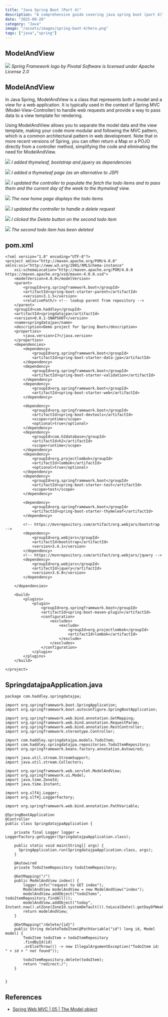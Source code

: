 ```yaml
---
title: "Java Spring Boot (Part 4)"
description: "A comprehensive guide covering java spring boot (part 4)"
date: "2025-09-20"
category: "Java"
image: "/assets/images/spring-boot-4/hero.png"
tags: ["java","spring"]
---
```


## ModelAndView

![](/assets/images/spring-boot-4/spring-framework-logo-2018.svg)
*Spring Framework logo by Pivotal Software is licensed under Apache License 2.0*


## ModelAndView

In Java Spring, ModelAndView is a class that represents both a model and a view for a web application. It is typically used in the context of Spring MVC (Model-View-Controller) to handle web requests and provide a way to pass data to a view template for rendering.

Using ModelAndView allows you to separate the model data and the view template, making your code more modular and following the MVC pattern, which is a common architectural pattern in web development. Note that in more recent versions of Spring, you can often return a Map or a POJO directly from a controller method, simplifying the code and eliminating the need for ModelAndView.

![](/assets/images/spring-boot-4/screenshot-2023-10-29-at-2.18.03-pm-2136x1056.png)
*I added thymeleaf, bootstrap and jquery as dependencies*

![](/assets/images/spring-boot-4/screenshot-2023-10-29-at-2.19.57-pm-2136x1053.png)
*I added a thymeleaf page (as an alternative to JSP)*

![](/assets/images/spring-boot-4/screenshot-2023-10-29-at-2.21.23-pm-2136x1055.png)
*I updated the controller to populate the fetch the todo items and to pass them and the current day of the week to the thymeleaf view.*

![](/assets/images/spring-boot-4/screenshot-2023-10-29-at-2.22.07-pm-2136x963.png)
*The new home page displays the todo items*

![](/assets/images/spring-boot-4/screenshot-2023-10-29-at-2.30.48-pm-2136x832.png)
*I updated the controller to handle a delete request*

![](/assets/images/spring-boot-4/screenshot-2023-10-29-at-2.31.38-pm-2136x874.png)
*I clicked the Delete button on the second todo item*

![](/assets/images/spring-boot-4/screenshot-2023-10-29-at-2.31.47-pm-2136x876.png)
*The second todo item has been deleted*


## pom.xml

```text
<?xml version="1.0" encoding="UTF-8"?>
<project xmlns="http://maven.apache.org/POM/4.0.0" xmlns:xsi="http://www.w3.org/2001/XMLSchema-instance"
	xsi:schemaLocation="http://maven.apache.org/POM/4.0.0 https://maven.apache.org/xsd/maven-4.0.0.xsd">
	<modelVersion>4.0.0</modelVersion>
	<parent>
		<groupId>org.springframework.boot</groupId>
		<artifactId>spring-boot-starter-parent</artifactId>
		<version>3.1.5</version>
		<relativePath/> <!-- lookup parent from repository -->
	</parent>
	<groupId>com.haddley</groupId>
	<artifactId>springdatajpa</artifactId>
	<version>0.0.1-SNAPSHOT</version>
	<name>springdatajpa</name>
	<description>Demo project for Spring Boot</description>
	<properties>
		<java.version>17</java.version>
	</properties>
	<dependencies>
		<dependency>
			<groupId>org.springframework.boot</groupId>
			<artifactId>spring-boot-starter-data-jpa</artifactId>
		</dependency>
		<dependency>
			<groupId>org.springframework.boot</groupId>
			<artifactId>spring-boot-starter-validation</artifactId>
		</dependency>
		<dependency>
			<groupId>org.springframework.boot</groupId>
			<artifactId>spring-boot-starter-web</artifactId>
		</dependency>

		<dependency>
			<groupId>org.springframework.boot</groupId>
			<artifactId>spring-boot-devtools</artifactId>
			<scope>runtime</scope>
			<optional>true</optional>
		</dependency>
		<dependency>
			<groupId>com.h2database</groupId>
			<artifactId>h2</artifactId>
			<scope>runtime</scope>
		</dependency>
		<dependency>
			<groupId>org.projectlombok</groupId>
			<artifactId>lombok</artifactId>
			<optional>true</optional>
		</dependency>
		<dependency>
			<groupId>org.springframework.boot</groupId>
			<artifactId>spring-boot-starter-test</artifactId>
			<scope>test</scope>
		</dependency>

		<dependency>
			<groupId>org.springframework.boot</groupId>
			<artifactId>spring-boot-starter-thymeleaf</artifactId>
		</dependency>

		<!-- https://mvnrepository.com/artifact/org.webjars/bootstrap -->
		<dependency>
			<groupId>org.webjars</groupId>
			<artifactId>bootstrap</artifactId>
			<version>3.4.1</version>
		</dependency>
		<!-- https://mvnrepository.com/artifact/org.webjars/jquery -->
		<dependency>
			<groupId>org.webjars</groupId>
			<artifactId>jquery</artifactId>
			<version>3.6.0</version>
		</dependency>

	</dependencies>

	<build>
		<plugins>
			<plugin>
				<groupId>org.springframework.boot</groupId>
				<artifactId>spring-boot-maven-plugin</artifactId>
				<configuration>
					<excludes>
						<exclude>
							<groupId>org.projectlombok</groupId>
							<artifactId>lombok</artifactId>
						</exclude>
					</excludes>
				</configuration>
			</plugin>
		</plugins>
	</build>

</project>
```

## SpringdatajpaApplication.java

```text
package com.haddley.springdatajpa;

import org.springframework.boot.SpringApplication;
import org.springframework.boot.autoconfigure.SpringBootApplication;

import org.springframework.web.bind.annotation.GetMapping;
import org.springframework.web.bind.annotation.RequestParam;
import org.springframework.web.bind.annotation.RestController;
import org.springframework.stereotype.Controller;

import com.haddley.springdatajpa.models.TodoItem;
import com.haddley.springdatajpa.repositories.TodoItemRepository;
import org.springframework.beans.factory.annotation.Autowired;

import java.util.stream.StreamSupport;
import java.util.stream.Collectors;

import org.springframework.web.servlet.ModelAndView;
import org.springframework.ui.Model;
import java.time.ZoneId;
import java.time.Instant;

import org.slf4j.Logger;
import org.slf4j.LoggerFactory;

import org.springframework.web.bind.annotation.PathVariable;

@SpringBootApplication
@Controller
public class SpringdatajpaApplication {

    private final Logger logger = LoggerFactory.getLogger(SpringdatajpaApplication.class);

    public static void main(String[] args) {
      SpringApplication.run(SpringdatajpaApplication.class, args);
    }

    @Autowired
    private TodoItemRepository todoItemRepository;
    
    @GetMapping("/")
    public ModelAndView index() {
        logger.info("request to GET index");
        ModelAndView modelAndView = new ModelAndView("index");
        modelAndView.addObject("todoItems", todoItemRepository.findAll());
        modelAndView.addObject("today", Instant.now().atZone(ZoneId.systemDefault()).toLocalDate().getDayOfWeek());
        return modelAndView;
    }

    @GetMapping("/delete/{id}")
    public String deleteTodoItem(@PathVariable("id") long id, Model model) {
        TodoItem todoItem = todoItemRepository
        .findById(id)
        .orElseThrow(() -> new IllegalArgumentException("TodoItem id: " + id + " not found"));
    
        todoItemRepository.delete(todoItem);
        return "redirect:/";
    }


}
```
## References

- [Spring Web MVC | 05 | The Model object](https://www.youtube.com/watch?v=lHucuG4jyU0&list=PLdW9lrB9HDw23SG-j-iOlQFGvdM7xU1fR&index=5)

